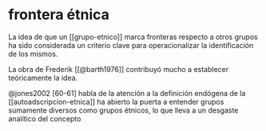 # frontera étnica
La idea de que un [[grupo-etnico]] marca fronteras respecto a otros grupos ha sido considerada un criterio clave para operacionalizar la identificación de los mismos.

La obra de Frederik [[@barth1976]] contribuyó mucho a establecer teóricamente la idea.

@jones2002 [60-61] habla de la atención a la definición endógena de la [[autoadscripcion-etnica]] ha abierto la puerta a entender grupos sumamente diversos como grupos étnicos, lo que lleva a un desgaste analítico del concepto

